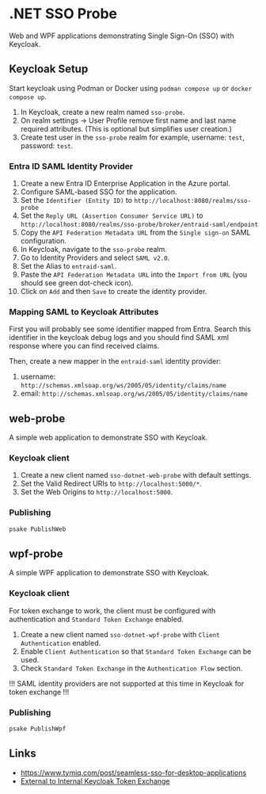 # .NET SSO Probe

Web and WPF applications demonstrating Single Sign-On (SSO) with Keycloak.

## Keycloak Setup

Start keycloak using Podman or Docker using `podman compose up` or `docker compose up`.

1. In Keycloak, create a new realm named `sso-probe`.
2. On realm settings -> User Profile remove first name and last name required attributes. (This is optional but simplifies user creation.)
3. Create test user in the `sso-probe` realm for example, username: `test`, password: `test`.

### Entra ID SAML Identity Provider

1. Create a new Entra ID Enterprise Application in the Azure portal.
2. Configure SAML-based SSO for the application.
3. Set the `Identifier (Entity ID)` to `http://localhost:8080/realms/sso-probe`
4. Set the `Reply URL (Assertion Consumer Service URL)` to `http://localhost:8080/realms/sso-probe/broker/entraid-saml/endpoint`
5. Copy the `API Federation Metadata URL` from the `Single sign-on` SAML configuration.
6. In Keycloak, navigate to the `sso-probe` realm.
7. Go to Identity Providers and select `SAML v2.0`.
8. Set the Alias to `entraid-saml`.
9. Paste the `API Federation Metadata URL` into the `Import from URL` (you should see green dot-check icon).
10. Click on `Add` and then `Save` to create the identity provider.

### Mapping SAML to Keycloak Attributes

First you will probably see some identifier mapped from Entra.
Search this identifier in the keycloak debug logs and you should find SAML xml response where you can find received claims.

Then, create a new mapper in the `entraid-saml` identity provider:

1. username: `http://schemas.xmlsoap.org/ws/2005/05/identity/claims/name`
2. email: `http://schemas.xmlsoap.org/ws/2005/05/identity/claims/name`

## web-probe

A simple web application to demonstrate SSO with Keycloak.

### Keycloak client

1. Create a new client named `sso-dotnet-web-probe` with default settings.
2. Set the Valid Redirect URIs to `http://localhost:5000/*`.
3. Set the Web Origins to `http://localhost:5000`.

### Publishing

```powershell
psake PublishWeb
```

## wpf-probe

A simple WPF application to demonstrate SSO with Keycloak.

### Keycloak client

For token exchange to work, the client must be configured with authentication and `Standard Token Exchange` enabled.

1. Create a new client named `sso-dotnet-wpf-probe` with `Client Authentication` enabled.
2. Enable `Client Authentication` so that `Standard Token Exchange` can be used.
3. Check `Standard Token Exchange` in the `Authentication Flow` section.

!!! SAML identity providers are not supported at this time in Keycloak for token exchange !!!

### Publishing

```powershell
psake PublishWpf
```

## Links

- <https://www.tymiq.com/post/seamless-sso-for-desktop-applications>
- [External to Internal Keycloak Token Exchange](https://www.keycloak.org/securing-apps/token-exchange#_external-token-to-internal-token-exchange)
